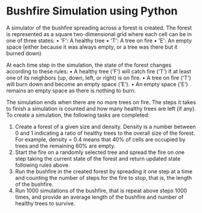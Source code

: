 # Bushfire Simulation using Python
A simulator of the bushfire spreading across a forest is created. The forest is represented as a square two-dimensional grid where each cell can be in one of three states:
•	'F': A healthy tree
•	'T': A tree on fire
•	'E': An empty space (either because it was always empty, or a tree was there but it burned down)

At each time step in the simulation, the state of the forest changes according to these rules:
•	A healthy tree ('F') will catch fire ('T') if at least one of its neighbors (up, down, left, or right) is on fire.
•	A tree on fire ('T') will burn down and become an empty space ('E').
•	An empty space ('E') remains an empty space as there is nothing to burn.

The simulation ends when there are no more trees on fire. The steps it takes to finish a simulation is counted and how many healthy trees are left (if any).
To create a simulation, the following tasks are completed:
1.	Create a forest of a given size and density. Density is a number between 0 and 1 indicating a ratio of healthy trees to the overall size of the forest. For example, density = 0.4 means that 40% of cells are occupied by trees and the remaining 60% are empty.
2.	Start the fire on a randomly selected tree and spread the fire on one step taking the current state of the forest and return updated state following rules above.
3.	Run the bushfire in the created forest by spreading it one step at a time and counting the number of steps for the fire to stop, that is, the length of the bushfire.
4.	Run 1000 simulations of the bushfire, that is repeat above steps 1000 times, and provide an average length of the bushfire and number of healthy trees to survive.


